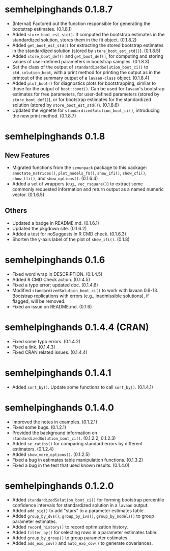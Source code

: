# semhelpinghands 0.1.8.7

- (Internal) Factored out the function
  responsible for generating the
  bootstrap estimates. (0.1.8.1)
- Added `store_boot_est_std()`. It
  computed the bootstrap estimates
  in the standardized solution,
  stores them in the fit object. (0.1.8.2)
- Added `get_boot_est_std()` for extracting
  the stored bootstrap estimates in the
  standardized solution (stored
  by `store_boot_est_std()`). (0.1.8.5)
- Added `store_boot_def()` and
  `get_boot_def()`, for computing and
  storing values of user-defined
  parameters in bootstrap samples. (0.1.8.3)
- Set the class of the output of
  `standardizedSolution_boot_ci()`
  to `std_solution_boot`, with a
  print method for printing the output
  as in the printout of the summary
  output of a `lavaan-class` object. (0.1.8.4)
- Added `plot_boot()` for diagnostics
  plots for bootstrapping, simliar to
  those for the output of `boot::boot()`.
  Can be used for `lavaan`'s bootstrap
  estimates for free parameters,
  for user-defined parameters (stored
  by `store_boot_def()`), or for
  bootstrap estimates for the
  standardized solution (stored by
  `store_boot_est_std()`). (0.1.8.6)
- Updated the vignette for
  `standardizedSolution_boot_ci()`,
  introducing the new print method.
  (0.1.8.7)


# semhelpinghands 0.1.8

## New Features

- Migrated functions from the
  `semunpack` package to this package:
  `annotate_matrices()`,
  `plot_models_fm()`,
  `show_ifi()`, `show_cfi()`,
  `show_tli()`, and `show_options()`.
  (0.1.6.4)
- Added a set of wrappers (e.g., `vec_rsquare()`)
  to extract some commonly requested
  information and return output as a
  named numeric vector. (0.1.6.5)

## Others

- Updated a badge in README.md. (0.1.6.1)
- Updated the pkgdown site. (0.1.6.2)
- Added a test for noSuggests in R CMD check. (0.1.6.3)
- Shorten the y-axis label of the plot
  of `show_ifi()`. (0.1.8)

# semhelpinghands 0.1.6

- Fixed word wrap in DESCRIPTION. (0.1.4.5)
- Added R CMD Check action. (0.1.4.5)
- Fixed a typo error; updated doc. (0.1.4.6)
- Modified `standardizedSolution_boot_ci()` to work with lavaan 0.6-13.
  Bootstrap replications with errors (e.g., inadmissible solutions),
  if flagged, will be removed.
- Fixed an issue on README.md. (0.1.6)

# semhelpinghands 0.1.4.4 (CRAN)

- Fixed some typo errors. (0.1.4.2)
- Fixed a link. (0.1.4.3)
- Fixed CRAN related issues. (0.1.4.4)


# semhelpinghands 0.1.4.1

- Added `sort_by()`. Update some functions to call `sort_by()`. (0.1.4.1)

# semhelpinghands 0.1.4.0

- Improved the notes in examples. (0.1.2.1)
- Fixed some bugs. (0.1.2.1)
- Provided the background information on
  `standardizedSolution_boot_ci()`. (0.1.2.2, 0.1.2.3)
- Added `se_ratios()` for comparing standard errors by
  different estimators. (0.1.2.4)
- Added `show_more_options()`. (0.1.2.5)
- Fixed a bug in estimates table manipulation functions. (0.1.3.2)
- Fixed a bug in the test that used known results. (0.1.4.0)

# semhelpinghands 0.1.2.0

- Added `standardizedSolution_boot_ci()` for forming bootstrap percentile
  confidence intervals for standardized solution in a `lavaan` output.
- Added `add_sig()` to add "stars" to a parameter estimates table.
- Added `group_by_dvs()`, `group_by_ivs()`, `group_by_models()` to
  group parameter estimates.
- Added `record_history()` to record optimization history.
- Added `filter_by()` for selecting rows in a parameter estimates table.
- Added `group_by_group()` to group parameter estimates.
- Added `add_exo_cov()` and `auto_exo_cov()` to generate covariances.